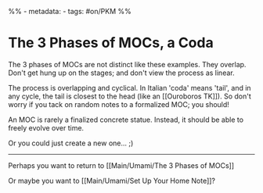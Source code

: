 %% - metadata:
	- tags: #on/PKM %%
# The 3 Phases of MOCs, a Coda
The 3 phases of MOCs are not distinct like these examples. They overlap. Don't get hung up on the stages; and don't view the process as linear. 

The process is overlapping and cyclical. In Italian 'coda' means 'tail', and in any cycle, the tail is closest to the head (like an [[Ouroboros TK]]). So don't worry if you tack on random notes to a formalized MOC; you should!

An MOC is rarely a finalized concrete statue. Instead, it should be able to freely evolve over time.

Or you could just create a new one... ;)

---
Perhaps you want to return to [[Main/Umami/The 3 Phases of MOCs]]

Or maybe you want to [[Main/Umami/Set Up Your Home Note]]?